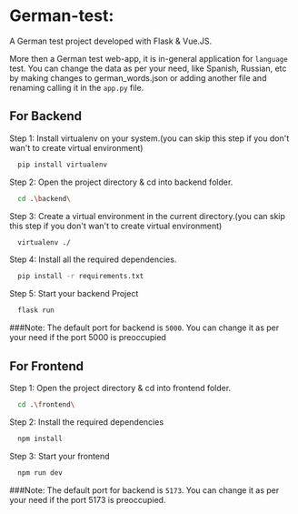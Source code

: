 # German-test:
A German test project developed with Flask &amp; Vue.JS.

More then a German test web-app, it is in-general application for `language` test. You can change the data as per your need, like Spanish, Russian, etc by making changes to german_words.json or adding another file and renaming calling it in the `app.py` file.


## For Backend

Step 1: Install virtualenv on your system.(you can skip this step if you don't wan't to create virtual environment)
```bash
  pip install virtualenv
```

Step 2: Open the project directory & cd into backend folder.
```bash
  cd .\backend\
```

Step 3: Create a virtual environment in the current directory.(you can skip this step if you don't wan't to create virtual environment)
```bash
  virtualenv ./
```

Step 4: Install all the required dependencies.
```bash
  pip install -r requirements.txt
```

Step 5: Start your backend Project
```bash
  flask run
```

###Note:
The default port for backend is `5000`. 
You can change it as per your need if the port 5000 is preoccupied




## For Frontend

Step 1: Open the project directory & cd into frontend folder.
```bash
  cd .\frontend\
```

Step 2: Install the required dependencies
```bash
  npm install
```

Step 3: Start your frontend
```bash
  npm run dev
```

###Note: 
The default port for backend is `5173`. 
You can change it as per your need if the port 5173 is preoccupied.

